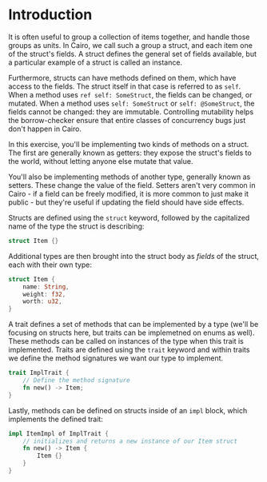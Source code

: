 # Introduction

It is often useful to group a collection of items together, and handle those groups as units.
In Cairo, we call such a group a struct, and each item one of the struct's fields.
A struct defines the general set of fields available, but a particular example of a struct is called an instance.

Furthermore, structs can have methods defined on them, which have access to the fields.
The struct itself in that case is referred to as `self`.
When a method uses `ref self: SomeStruct`, the fields can be changed, or mutated.
When a method uses `self: SomeStruct` or `self: @SomeStruct`, the fields cannot be changed: they are immutable.
Controlling mutability helps the borrow-checker ensure that entire classes of concurrency bugs just don't happen in Cairo.

In this exercise, you'll be implementing two kinds of methods on a struct.
The first are generally known as getters: they expose the struct's fields to the world, without letting anyone else mutate that value.

You'll also be implementing methods of another type, generally known as setters.
These change the value of the field.
Setters aren't very common in Cairo - if a field can be freely modified, it is more common to just make it public - but they're useful if updating the field should have side effects.

Structs are defined using the `struct` keyword, followed by the capitalized name of the type the struct is describing:

```rust
struct Item {}
```

Additional types are then brought into the struct body as _fields_ of the struct, each with their own type:

```rust
struct Item {
    name: String,
    weight: f32,
    worth: u32,
}
```

A trait defines a set of methods that can be implemented by a type (we'll be focusing on structs here, but traits can be implemetned on enums as well).
These methods can be called on instances of the type when this trait is implemented.
Traits are defined using the `trait` keyword and within traits we define the method signatures we want our type to implement.

```rust
trait ImplTrait {
    // Define the method signature
    fn new() -> Item;
}
```

Lastly, methods can be defined on structs inside of an `impl` block, which implements the defined trait:

```rust
impl ItemImpl of ImplTrait {
    // initializes and returns a new instance of our Item struct
    fn new() -> Item {
        Item {}
    }
}
```
